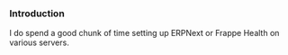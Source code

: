 <!--
.. title: Setup Frappe/ERPNext Anywhere with One Click
.. slug: frappe-erpnext-public-ip-server
.. date: 2023-03-12 21:08:04 UTC+05:30
.. tags: devops, ERPNext, draft
.. category:
.. link:
.. description: How to set up Frappe framework, ERPNext on Ubuntu or any other server with just 1 single command.
.. type: text
-->

### Introduction

I do spend a good chunk of time setting up ERPNext or Frappe Health on various servers. 
